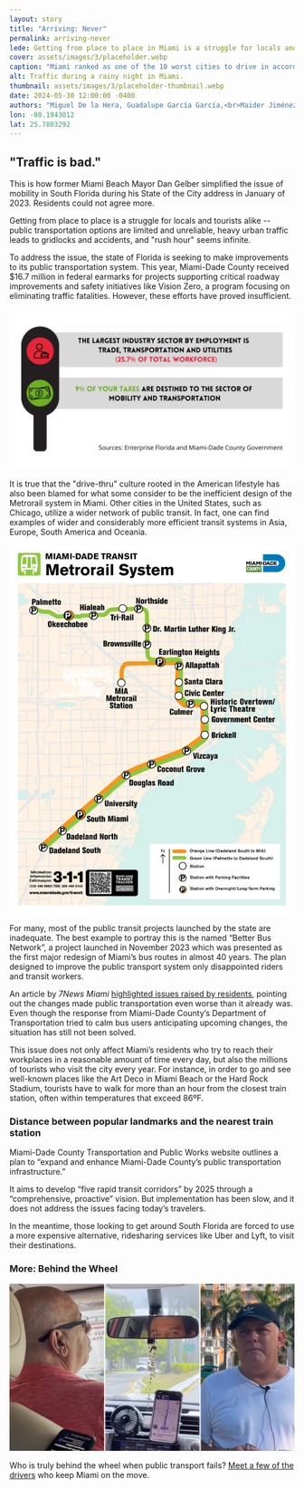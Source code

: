 ```yaml
---
layout: story
title: "Arriving: Never"
permalink: arriving-never
lede: Getting from place to place in Miami is a struggle for locals and tourists alike.
cover: assets/images/3/placeholder.webp
caption: "Miami ranked as one of the 10 worst cities to drive in according, a report by INRIX. (<small>Photo by David Chavez</small>)"
alt: Traffic during a rainy night in Miami.
thumbnail: assets/images/3/placeholder-thumbnail.webp
date: 2024-05-30 12:00:00 -0400
authors: "Miguel De la Hera, Guadalupe García García,<br>Maider Jiménez Marquina and Lucía Boned Tarapiella"
lon: -80.1943012
lat: 25.7803292
---
```


## "Traffic is bad."

This is how former Miami Beach Mayor Dan Gelber simplified the issue of mobility in South Florida during his State of the City address in January of 2023. Residents could not agree more.

Getting from place to place is a struggle for locals and tourists alike -- public transportation options are limited and unreliable, heavy urban traffic leads to gridlocks and accidents, and "rush hour" seems infinite.

To address the issue, the state of Florida is seeking to make improvements to its public transportation system. This year, Miami-Dade County received $16.7 million in federal earmarks for projects supporting critical roadway improvements and safety initiatives like Vision Zero, a program focusing on eliminating traffic fatalities. However, these efforts have proved insufficient.

![The largest industry sector by employment is trade, transportation and utilities. Nine percent of your taxes are destined for mobility and transportation.](/assets/images/3/transport-infographic.webp)

It is true that the "drive-thru" culture rooted in the American lifestyle has also been blamed for what some consider to be the inefficient design of the Metrorail system in Miami. Other cities in the United States, such as Chicago, utilize a wider network of public transit. In fact, one can find examples of wider and considerably more efficient transit systems in Asia, Europe, South America and Oceania. 

<div id="metro-maps">
  <img src="/assets/images/3/metro-rail-map.webp" alt="A map of Miami Metrorail.">

  <div class="flourish-embed flourish-cards" data-src="visualisation/18160801">
    <script src="https://public.flourish.studio/resources/embed.js"></script>
  </div>
</div>

For many, most of the public transit projects launched by the state are inadequate. The best example to portray this is the named “Better Bus Network”, a project launched in November 2023 which was presented as the first major redesign of Miami’s bus routes in almost 40 years. The plan designed to improve the public transport system only disappointed riders and transit workers. 

An article by <cite>7News Miami</cite> <a href="https://wsvn.com/news/investigations/transport-workers-join-hundreds-of-bus-riders-in-demanding-changes-months-after-the-problematic-rollout-of-better-bus-network/">highlighted issues raised by residents</a>, pointing out the changes made public transportation even worse than it already was. Even though the response from Miami-Dade County’s Department of Transportation tried to calm bus users anticipating upcoming changes, the situation has still not been solved. 

This issue does not only affect Miami’s residents who try to reach their workplaces in a reasonable amount of time every day, but also the millions of tourists who visit the city every year. For instance, in order to go and see well-known places like the Art Deco in Miami Beach or the Hard Rock Stadium, tourists have to walk for more than an hour from the closest train station, often within temperatures that exceed 86ºF.

### Distance between popular landmarks and the nearest train station

<div id="uber-map"></div>

Miami-Dade County Transportation and Public Works website outlines a plan to “expand and enhance Miami-Dade County’s public transportation infrastructure.”

It aims to develop “five rapid transit corridors” by 2025 through a “comprehensive, proactive” vision. But implementation has been slow, and it does not address the issues facing today’s travelers. 

In the meantime, those looking to get around South Florida are forced to use a more expensive alternative, ridesharing services like Uber and Lyft, to visit their destinations.

### More: Behind the Wheel

![A few of Miami's rideshare drivers](/assets/images/3/behind-the-wheel.jpg)

Who is truly behind the wheel when public transport fails? [Meet a few of the drivers](/behind-the-wheel) who keep Miami on the move.

<script src="/assets/js/leaflet/leaflet-custom.js"></script>